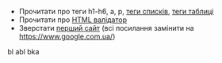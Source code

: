 - Прочитати про теги h1-h6, a, p, [теги списків](http://htmlbook.ru/samhtml/spiski), [теги таблиці](http://htmlbook.ru/html/type/table)
- Прочитати про [HTML валідатор](http://htmlbook.ru/samhtml/validatsiya-dokumentov/proverka-dannykh-na-validnost)
- Зверстати [перший сайт](http://info.cern.ch/hypertext/WWW/TheProject.html) (всі посилання замінити на https://www.google.com.ua/)


bl abl bka
